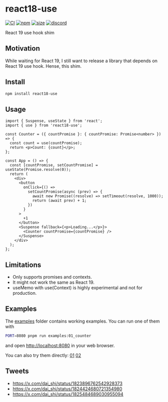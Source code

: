 # react18-use

[![CI](https://img.shields.io/github/actions/workflow/status/dai-shi/react18-use/ci.yml?branch=main)](https://github.com/dai-shi/react18-use/actions?query=workflow%3ACI)
[![npm](https://img.shields.io/npm/v/react18-use)](https://www.npmjs.com/package/react18-use)
[![size](https://img.shields.io/bundlephobia/minzip/react18-use)](https://bundlephobia.com/result?p=react18-use)
[![discord](https://img.shields.io/discord/627656437971288081)](https://discord.gg/MrQdmzd)

React 19 use hook shim

## Motivation

While waiting for React 19, I still want to release a library that depends on React 19 use hook. Hense, this shim.

## Install

```bash
npm install react18-use
```

## Usage

```tsx
import { Suspense, useState } from 'react';
import { use } from 'react18-use';

const Counter = ({ countPromise }: { countPromise: Promise<number> }) => {
  const count = use(countPromise);
  return <p>Count: {count}</p>;
};

const App = () => {
  const [countPromise, setCountPromise] = useState(Promise.resolve(0));
  return (
    <div>
      <button
        onClick={() =>
          setCountPromise(async (prev) => {
            await new Promise((resolve) => setTimeout(resolve, 1000));
            return (await prev) + 1;
          })
        }
      >
        +1
      </button>
      <Suspense fallback={<p>Loading...</p>}>
        <Counter countPromise={countPromise} />
      </Suspense>
    </div>
  );
};
```

## Limitations

- Only supports promises and contexts.
- It might not work the same as React 19.
- useMemo with use(Context) is highly experimental and not for production.

## Examples

The [examples](examples) folder contains working examples.
You can run one of them with

```bash
PORT=8080 pnpm run examples:01_counter
```

and open <http://localhost:8080> in your web browser.

You can also try them directly:
[01](https://stackblitz.com/github/dai-shi/react18-use/tree/main/examples/01_counter)
[02](https://stackblitz.com/github/dai-shi/react18-use/tree/main/examples/02_context)

## Tweets

- https://x.com/dai_shi/status/1823896762542928373
- https://x.com/dai_shi/status/1824424680721354980
- https://x.com/dai_shi/status/1825484689030955094
